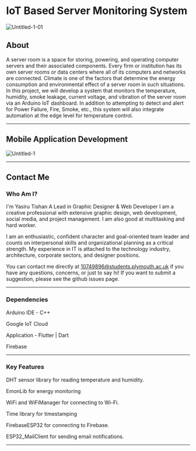 # IoT Based Server Monitoring System

![Untitled-1-01](https://user-images.githubusercontent.com/85503750/236848442-dd9f9d8f-fcd4-4d95-923d-b75ac69c8f02.png)

## About 
A server room is a space for storing, powering, and operating computer servers and their associated components. Every firm or institution has its own server rooms or data centers where all of its computers and networks are connected. Climate is one of the factors that determine the energy consumption and environmental effect of a server room in such situations. In this project, we will develop a system that monitors the temperature, humidity, smoke leakage, current voltage, and vibration of the server room via an Arduino IoT dashboard. In addition to attempting to detect and alert for Power Failure, Fire, Smoke, etc., this system will also integrate automation at the edge level for temperature control.

---
## Mobile Application Development 
![Untitled-1](https://github.com/yasirutishan/ServerRoomMonitoringSystem/assets/85503750/2a570e69-ffac-4963-8582-c167fba4def2)

---

## Contact Me
### Who Am I?

I'm Yasiru Tishan A Lead in Graphic Designer & Web Developer I am a creative professional with extensive graphic design, web development, social media, and project management. I am also good at multitasking and hard worker.

I am an enthusiastic, confident character and goal-oriented team leader and counts on interpersonal skills and organizational planning as a critical strength. My experience in IT is attached to the technology industry, architecture, corporate sectors, and designer positions.

You can contact me directly at 10749896@students.plymouth.ac.uk if you have any questions, concerns, or just to say hi! If you want to submit a suggestion, please see the github issues page.

---

### Dependencies

Arduino IDE - C++

Google IoT Cloud

Application - Flutter | Dart

Firebase

---

### Key Features
DHT sensor library for reading temperature and humidity.

EmonLib for energy monitoring

WiFi and WiFiManager for connecting to Wi-Fi.

Time library for timestamping

FirebaseESP32 for connecting to Firebase.

ESP32_MailClient for sending email notifications.

---

